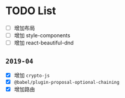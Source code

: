 # TODO List

- [ ] 增加布局
- [ ] 增加 style-components
- [ ] 增加 react-beautiful-dnd

## `2019-04`

- [x] 增加 `crypto-js`
- [x] `@babel/plugin-proposal-optional-chaining`
- [x] 增加路由
